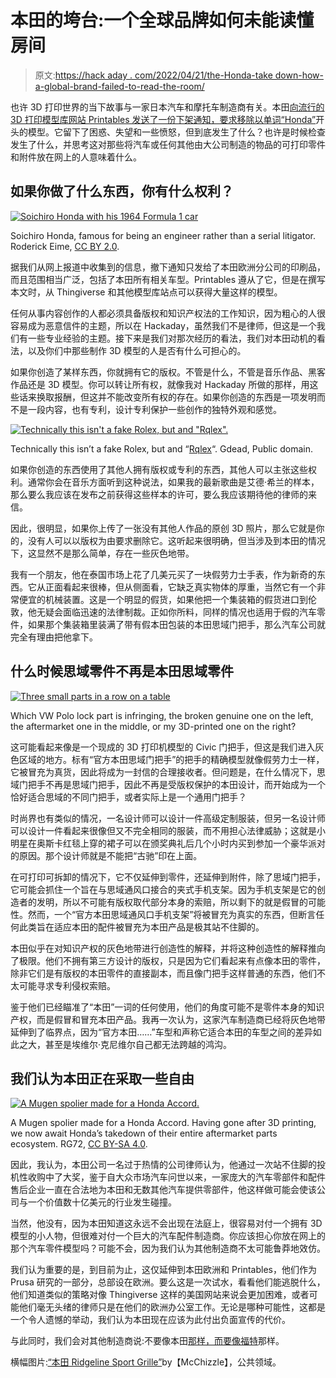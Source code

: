 # 本田的垮台:一个全球品牌如何未能读懂房间

> 原文:[https://hack aday . com/2022/04/21/the-Honda-take down-how-a-global-brand-failed-to-read-the-room/](https://hackaday.com/2022/04/21/the-honda-takedown-how-a-global-brand-failed-to-read-the-room/)

也许 3D 打印世界的当下故事与一家日本汽车和摩托车制造商有关。本田[向流行的 3D 打印模型库网站 Printables 发送了一份下架通知，要求移除以单词“Honda”](https://www.reddit.com/r/3Dprinting/comments/txqg8y/honda_is_deleting_3d_models/i3nlnmg/)开头的模型。它留下了困惑、失望和一些愤怒，但到底发生了什么？也许是时候检查发生了什么，并思考这对那些将汽车或任何其他由大公司制造的物品的可打印零件和附件放在网上的人意味着什么。

## 如果你做了什么东西，你有什么权利？

[![Soichiro Honda with his 1964 Formula 1 car](../Images/092d41f536a4fc981f43c3b497583f43.png)](https://hackaday.com/wp-content/uploads/2022/04/Soichiro_Honda_in_1963.jpg)

Soichiro Honda, famous for being an engineer rather than a serial litigator. Roderick Eime, [CC BY 2.0](https://commons.wikimedia.org/wiki/File:Soichiro_Honda_in_1963.jpg).

据我们从网上报道中收集到的信息，撤下通知只发给了本田欧洲分公司的印刷品，而且范围相当广泛，包括了本田所有相关车型。Printables 遵从了它，但是在撰写本文时，从 Thingiverse 和其他模型库站点可以获得大量这样的模型。

任何从事内容创作的人都必须具备版权和知识产权法的工作知识，因为粗心的人很容易成为恶意信件的主题，所以在 Hackaday，虽然我们不是律师，但这是一个我们有一些专业经验的主题。接下来是我们对那次经历的看法，我们对本田动机的看法，以及你们中那些制作 3D 模型的人是否有什么可担心的。

如果你创造了某样东西，你就拥有它的版权。不管是什么，不管是音乐作品、黑客作品还是 3D 模型。你可以转让所有权，就像我对 Hackaday 所做的那样，用这些话来换取报酬，但这并不能改变所有权的存在。如果你创造的东西是一项发明而不是一段内容，也有专利，设计专利保护一些创作的独特外观和感觉。

[![Technically this isn't a fake Rolex, but and "Rqlex".](../Images/24a9c5d86f8fb6594d70f58cf5796ac0.png)](https://hackaday.com/wp-content/uploads/2022/04/Illegally_copied_wristwatch_which_shall_look_like_Rolex_Daytona.jpg)

Technically this isn’t a fake Rolex, but and “[Rqlex](https://commons.wikimedia.org/wiki/File:Illegally_copied_wristwatch_which_shall_look_like_Rolex_Daytona.jpg)“. Gdead, Public domain.

如果你创造的东西使用了其他人拥有版权或专利的东西，其他人可以主张这些权利。通常你会在音乐方面听到这种说法，如果我的最新歌曲是艾德·希兰的样本，那么要么我应该在发布之前获得这些样本的许可，要么我应该期待他的律师的来信。

因此，很明显，如果你上传了一张没有其他人作品的原创 3D 照片，那么它就是你的，没有人可以以版权为由要求删除它。这听起来很明确，但当涉及到本田的情况下，这显然不是那么简单，存在一些灰色地带。

我有一个朋友，他在泰国市场上花了几美元买了一块假劳力士手表，作为新奇的东西。它从正面看起来很棒，但从侧面看，它缺乏真实物体的厚重，当然它有一个非常便宜的机械装置。这是一个明显的假货，如果他把一个集装箱的假货进口到伦敦，他无疑会面临迅速的法律制裁。正如你所料，同样的情况也适用于假的汽车零件，如果那个集装箱里装满了带有假本田包装的本田思域门把手，那么汽车公司就完全有理由把他拿下。

## 什么时候思域零件不再是本田思域零件

[![Three small parts in a row on a table](../Images/18640cd57df11d06de97210d306ed7df.png)](https://hackaday.com/wp-content/uploads/2020/07/vw-door-three-parts.jpg)

Which VW Polo lock part is infringing, the broken genuine one on the left, the aftermarket one in the middle, or my 3D-printed one on the right?

这可能看起来像是一个现成的 3D 打印机模型的 Civic 门把手，但这是我们进入灰色区域的地方。标有“官方本田思域门把手”的把手的精确模型就像假劳力士一样，它被冒充为真货，因此将成为一封信的合理接收者。但问题是，在什么情况下，思域门把手不再是思域门把手，因此不再是受版权保护的本田设计，而开始成为一个恰好适合思域的不同门把手，或者实际上是一个通用门把手？

时尚界也有类似的情况，一名设计师可以设计一件高级定制服装，但另一名设计师可以设计一件看起来很像但又不完全相同的服装，而不用担心法律威胁；这就是小明星在奥斯卡红毯上穿的裙子可以在颁奖典礼后几个小时内买到参加一个豪华派对的原因。那个设计师就是不能把“古驰”印在上面。

在可打印可拆卸的情况下，它不仅延伸到零件，还延伸到附件，除了思域门把手，它可能会抓住一个旨在与思域通风口接合的夹式手机支架。因为手机支架是它的创造者的发明，所以不可能有版权取代部分本身的索赔，所以剩下的就是假冒的可能性。然而，一个“官方本田思域通风口手机支架”将被冒充为真实的东西，但断言任何此类旨在适应本田的配件被冒充为本田产品是极其站不住脚的。

本田似乎在对知识产权的灰色地带进行创造性的解释，并将这种创造性的解释推向了极限。他们不拥有第三方设计的版权，只是因为它们看起来有点像本田的零件，除非它们是有版权的本田零件的直接副本，而且像门把手这样普通的东西，他们不太可能寻求专利侵权索赔。

鉴于他们已经瞄准了“本田”一词的任何使用，他们的角度可能不是零件本身的知识产权，而是假冒和冒充本田产品。我再一次认为，这家汽车制造商已经将灰色地带延伸到了临界点，因为“官方本田……”车型和声称它适合本田的车型之间的差异如此之大，甚至是埃维尔·克尼维尔自己都无法跨越的鸿沟。

## 我们认为本田正在采取一些自由

[![A Mugen spolier made for a Honda Accord. ](../Images/0ba6a117ab16dbb00a4c24ee12baf319.png)](https://hackaday.com/wp-content/uploads/2022/04/Honda_Accord_2007_en_Tjumeno_03.jpg)

A Mugen spolier made for a Honda Accord. Having gone after 3D printing, we now await Honda’s takedown of their entire aftermarket parts ecosystem. RG72, [CC BY-SA 4.0](https://commons.wikimedia.org/wiki/File:Honda_Accord_(2007)_en_Tjumeno_03.jpg).

因此，我认为，本田公司一名过于热情的公司律师认为，他通过一次站不住脚的投机性收购中了大奖，鉴于自大众市场汽车问世以来，一家庞大的汽车零部件和配件售后企业一直在合法地为本田和无数其他汽车提供零部件，他这样做可能会使该公司与一个价值数十亿美元的行业发生碰撞。

当然，他没有，因为本田知道这永远不会出现在法庭上，很容易对付一个拥有 3D 模型的小人物，但很难对付一个巨大的汽车配件制造商。你应该担心你放在网上的那个汽车零件模型吗？可能不会，因为我们认为其他制造商不太可能鲁莽地效仿。

我们认为重要的是，到目前为止，这仅延伸到本田欧洲和 Printables，他们作为 Prusa 研究的一部分，总部设在欧洲。要么这是一次试水，看看他们能逃脱什么，他们知道类似的策略对像 Thingiverse 这样的美国网站来说会更加困难，或者可能他们毫无头绪的律师只是在他们的欧洲办公室工作。无论是哪种可能性，这都是一个令人遗憾的举动，我们认为本田现在应该为此付出负面宣传的代价。

与此同时，我们会对其他制造商说:不要像本田[那样，而要像福特](https://hackaday.com/2021/10/12/ford-maverick-welcomes-diy-spirit/)那样。

横幅图片:[“本田 Ridgeline Sport Grille”](https://commons.wikimedia.org/wiki/File:2017_Honda_Ridgeline_Sport-grille.jpg)by【McChizzle】，公共领域。